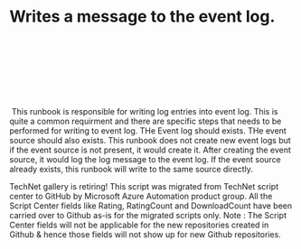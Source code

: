 ﻿Writes a message to the event log.
==================================

            

 


 

 

 

 This runbook is responsible for writing log entries into event log. This is quite a common requirment and there are specific steps that needs to be performed for writing to event log. THe Event log should exists. THe event
 source should also exists. This runbook does not create new event logs but if the event source is not present, it would create it. After creating the event source, it would log the log message to the event log. If the event source already exists, this runbook
 will write to the same source directly.


        
    
TechNet gallery is retiring! This script was migrated from TechNet script center to GitHub by Microsoft Azure Automation product group. All the Script Center fields like Rating, RatingCount and DownloadCount have been carried over to Github as-is for the migrated scripts only. Note : The Script Center fields will not be applicable for the new repositories created in Github & hence those fields will not show up for new Github repositories.
